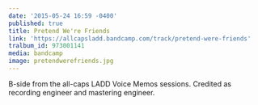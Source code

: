 ```yaml
---
date: '2015-05-24 16:59 -0400'
published: true
title: Pretend We're Friends
link: 'https://allcapsladd.bandcamp.com/track/pretend-were-friends'
tralbum_id: 973001141
media: bandcamp
image: pretendwerefriends.jpg
---
```

B-side from the all-caps LADD Voice Memos sessions. Credited as recording engineer and mastering engineer.
